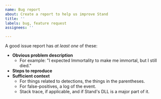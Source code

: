 ```yaml
---
name: Bug report
about: Create a report to help us improve Stand
title: ''
labels: bug, feature request
assignees: ''

---
```


A good issue report has _at least one_ of these:
- **Obvious problem description**
  - For example: "I expected Immortality to make me immortal, but I still died."
- **Steps to reproduce**
- **Sufficient context**
  - For things related to detections, the things in the parentheses.
  - For false-positives, a log of the event.
  - Stack trace, if applicable, and if Stand's DLL is a major part of it.
